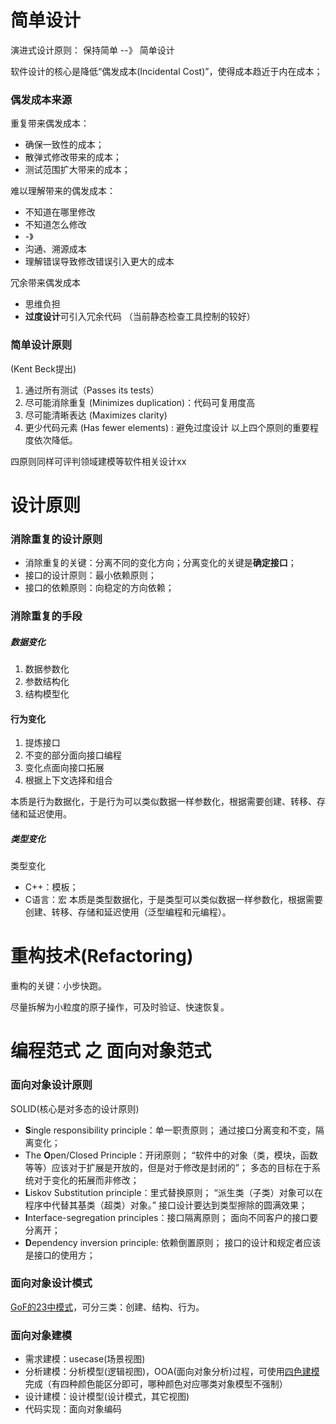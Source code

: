# 简单设计

演进式设计原则： 
保持简单  --》 简单设计

软件设计的核心是降低“偶发成本(Incidental Cost)”，使得成本趋近于内在成本；

### 偶发成本来源
重复带来偶发成本：
- 确保一致性的成本；
- 散弹式修改带来的成本；
- 测试范围扩大带来的成本；

难以理解带来的偶发成本：
- 不知道在哪里修改
- 不知道怎么修改
- -》
- 沟通、溯源成本
- 理解错误导致修改错误引入更大的成本

冗余带来偶发成本
- 思维负担
- **过度设计**可引入冗余代码
（当前静态检查工具控制的较好）

### 简单设计原则
(Kent Beck提出)
1. 通过所有测试（Passes its tests）
2. 尽可能消除重复 (Minimizes duplication)：代码可复用度高
3. 尽可能清晰表达 (Maximizes clarity)
4. 更少代码元素 (Has fewer elements) :  避免过度设计
以上四个原则的重要程度依次降低。

四原则同样可评判领域建模等软件相关设计xx


# 设计原则

### 消除重复的设计原则
- 消除重复的关键：分离不同的变化方向；分离变化的关键是**确定接口**；
- 接口的设计原则：最小依赖原则；
- 接口的依赖原则：向稳定的方向依赖；

### 消除重复的手段
##### 数据变化
1. 数据参数化
2. 参数结构化
3. 结构模型化
#### 行为变化
1. 提炼接口
2. 不变的部分面向接口编程
3. 变化点面向接口拓展
4. 根据上下文选择和组合

本质是行为数据化，于是行为可以类似数据一样参数化，根据需要创建、转移、存储和延迟使用。
##### 类型变化
类型变化
- C++：模板；
- C语言：宏
本质是类型数据化，于是类型可以类似数据一样参数化，根据需要创建、转移、存储和延迟使用（泛型编程和元编程）。


# 重构技术(Refactoring)

重构的关键：小步快跑。

尽量拆解为小粒度的原子操作，可及时验证、快速恢复。


# 编程范式 之 面向对象范式
### 面向对象设计原则
SOLID(核心是对多态的设计原则)
- **S**ingle responsibility principle：单一职责原则；
通过接口分离变和不变，隔离变化；
- The **O**pen/Closed Principle：开闭原则；
“软件中的对象（类，模块，函数等等）应该对于扩展是开放的，但是对于修改是封闭的”；
多态的目标在于系统对于变化的拓展而非修改；
- **L**iskov Substitution principle：里式替换原则；
“派生类（子类）对象可以在程序中代替其基类（超类）对象。”
接口设计要达到类型擦除的圆满效果；
- **I**nterface-segregation principles：接口隔离原则；
面向不同客户的接口要分离开；
- **D**ependency inversion principle: 依赖倒置原则；
接口的设计和规定者应该是接口的使用方；

### 面向对象设计模式
[GoF的23中模式](patterns.md)，可分三类：创建、结构、行为。

### 面向对象建模
- 需求建模：usecase(场景视图)
- 分析建模：分析模型(逻辑视图)，OOA(面向对象分析)过程，可使用[四色建模](color.md)完成（有四种颜色能区分即可，哪种颜色对应哪类对象模型不强制）
- 设计建模：设计模型(设计模式，其它视图)
- 代码实现：面向对象编码
